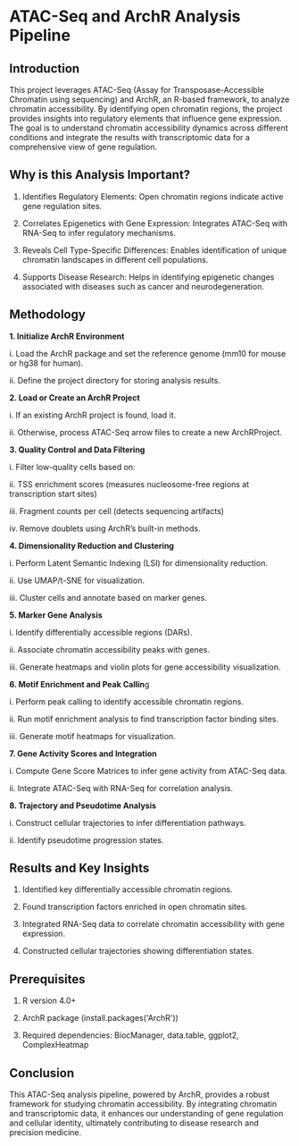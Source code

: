 # ATAC-Seq and ArchR Analysis Pipeline

## Introduction

This project leverages ATAC-Seq (Assay for Transposase-Accessible Chromatin using sequencing) and ArchR, an R-based framework, to analyze chromatin accessibility. By identifying open chromatin regions, the project provides insights into regulatory elements that influence gene expression. The goal is to understand chromatin accessibility dynamics across different conditions and integrate the results with transcriptomic data for a comprehensive view of gene regulation.

## Why is this Analysis Important?

1. Identifies Regulatory Elements: Open chromatin regions indicate active gene regulation sites.

2. Correlates Epigenetics with Gene Expression: Integrates ATAC-Seq with RNA-Seq to infer regulatory mechanisms.

3. Reveals Cell Type-Specific Differences: Enables identification of unique chromatin landscapes in different cell populations.

4. Supports Disease Research: Helps in identifying epigenetic changes associated with diseases such as cancer and neurodegeneration.

## Methodology

**1. Initialize ArchR Environment**

i. Load the ArchR package and set the reference genome (mm10 for mouse or hg38 for human).

ii. Define the project directory for storing analysis results.

**2. Load or Create an ArchR Project**

i. If an existing ArchR project is found, load it.

ii. Otherwise, process ATAC-Seq arrow files to create a new ArchRProject.

**3. Quality Control and Data Filtering**

i. Filter low-quality cells based on:

ii. TSS enrichment scores (measures nucleosome-free regions at transcription start sites)

iii. Fragment counts per cell (detects sequencing artifacts)

iv. Remove doublets using ArchR’s built-in methods.

**4. Dimensionality Reduction and Clustering**

i. Perform Latent Semantic Indexing (LSI) for dimensionality reduction.

ii. Use UMAP/t-SNE for visualization.

iii. Cluster cells and annotate based on marker genes.

**5. Marker Gene Analysis**

i. Identify differentially accessible regions (DARs).

ii. Associate chromatin accessibility peaks with genes.

iii. Generate heatmaps and violin plots for gene accessibility visualization.

**6. Motif Enrichment and Peak Callin**g

i. Perform peak calling to identify accessible chromatin regions.

ii. Run motif enrichment analysis to find transcription factor binding sites.

iii. Generate motif heatmaps for visualization.

**7. Gene Activity Scores and Integration**

i. Compute Gene Score Matrices to infer gene activity from ATAC-Seq data.

ii. Integrate ATAC-Seq with RNA-Seq for correlation analysis.

**8. Trajectory and Pseudotime Analysis**

i. Construct cellular trajectories to infer differentiation pathways.

ii. Identify pseudotime progression states.

## Results and Key Insights

1. Identified key differentially accessible chromatin regions.

2. Found transcription factors enriched in open chromatin sites.

3. Integrated RNA-Seq data to correlate chromatin accessibility with gene expression.

4. Constructed cellular trajectories showing differentiation states.

## Prerequisites

1. R version 4.0+

2. ArchR package (install.packages('ArchR'))

3. Required dependencies: BiocManager, data.table, ggplot2, ComplexHeatmap

## Conclusion

This ATAC-Seq analysis pipeline, powered by ArchR, provides a robust framework for studying chromatin accessibility. By integrating chromatin and transcriptomic data, it enhances our understanding of gene regulation and cellular identity, ultimately contributing to disease research and precision medicine.
